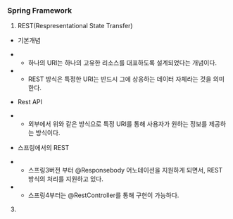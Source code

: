 ### Spring Framework
1. REST(Respresentational State Transfer)
- 기본개념
- - 하나의 URI는 하나의 고유한 리소스를 대표하도록 설계되었다는 개념이다.
- - REST 방식은 특정한 URI는 반드시 그에 상응하는 데이터 자체라는 것을 의미한다.

- Rest API
- - 외부에서 위와 같은 방식으로 특정 URI를 통해 사용자가 원하는 정보를 제공하는 방식이다.

- 스프링에서의 REST
- - 스프링3버전 부터 @Responsebody 어노테이션을 지원하게 되면서, REST 방식의 처리를 지원하고 있다.
- - 스프링4부터는 @RestController를 통해 구현이 가능하다.
3. 
